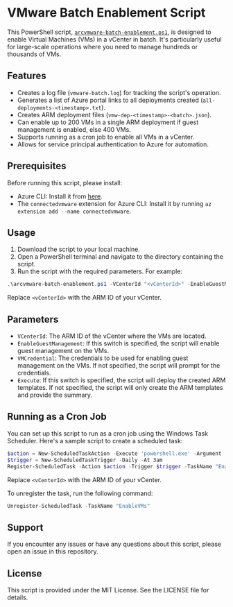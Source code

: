 # VMware Batch Enablement Script

This PowerShell script, [`arcvmware-batch-enablement.ps1`](./arcvmware-batch-enablement.ps1), is designed to enable Virtual Machines (VMs) in a vCenter in batch. It's particularly useful for large-scale operations where you need to manage hundreds or thousands of VMs.

## Features

- Creates a log file (`vmware-batch.log`) for tracking the script's operation.
- Generates a list of Azure portal links to all deployments created (`all-deployments-<timestamp>.txt`).
- Creates ARM deployment files (`vmw-dep-<timestamp>-<batch>.json`).
- Can enable up to 200 VMs in a single ARM deployment if guest management is enabled, else 400 VMs.
- Supports running as a cron job to enable all VMs in a vCenter.
- Allows for service principal authentication to Azure for automation.

## Prerequisites

Before running this script, please install:

- Azure CLI: Install it from [here](https://docs.microsoft.com/en-us/cli/azure/install-azure-cli).
- The `connectedvmware` extension for Azure CLI: Install it by running `az extension add --name connectedvmware`.

## Usage

1. Download the script to your local machine.
2. Open a PowerShell terminal and navigate to the directory containing the script.
3. Run the script with the required parameters. For example:

```powershell
.\arcvmware-batch-enablement.ps1 -VCenterId "<vCenterId>" -EnableGuestManagement -VMCountPerDeployment 3 -DryRun
```

Replace `<vCenterId>` with the ARM ID of your vCenter.

## Parameters

- `VCenterId`: The ARM ID of the vCenter where the VMs are located.
- `EnableGuestManagement`: If this switch is specified, the script will enable guest management on the VMs.
- `VMCredential`: The credentials to be used for enabling guest management on the VMs. If not specified, the script will prompt for the credentials.
- `Execute`: If this switch is specified, the script will deploy the created ARM templates. If not specified, the script will only create the ARM templates and provide the summary.

## Running as a Cron Job

You can set up this script to run as a cron job using the Windows Task Scheduler. Here's a sample script to create a scheduled task:

```powershell
$action = New-ScheduledTaskAction -Execute 'powershell.exe' -Argument '-File "C:\Path\To\vmware-batch-enable.ps1" -VCenterId "<vCenterId>" -EnableGuestManagement -VMCountPerDeployment 3 -DryRun'
$trigger = New-ScheduledTaskTrigger -Daily -At 3am
Register-ScheduledTask -Action $action -Trigger $trigger -TaskName "EnableVMs"
```

Replace `<vCenterId>` with the ARM ID of your vCenter.

To unregister the task, run the following command:

```powershell
Unregister-ScheduledTask -TaskName "EnableVMs"
```

## Support

If you encounter any issues or have any questions about this script, please open an issue in this repository.

## License

This script is provided under the MIT License. See the LICENSE file for details.

